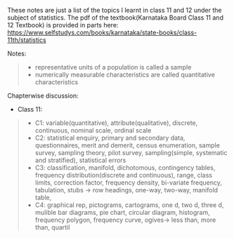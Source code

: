 These notes are just a list of the topics I learnt in class 11 and 12 under the subject of statistics.
The pdf of the textbook(Karnataka Board Class 11 and 12 Textbook) is provided in parts here: https://www.selfstudys.com/books/karnataka/state-books/class-11th/statistics

Notes:
> - representative units of a population is called a sample
> - numerically measurable characteristics are called quantitative characteristics


Chapterwise discussion:

- Class 11:

> - C1: variable(quantitative), attribute(qualitative), discrete, continuous, nominal scale, ordinal scale
> - C2: statistical enquiry, primary and secondary data, questionnaires, merit and demerit, census enumeration, sample survey, sampling theory, pilot survey, sampling(simple, systematic and stratified), statistical errors
> - C3: classification, manifold, dichotomous, contingency tables, frequency distribution(discrete and continuous), range, class limits, correction factor, frequency density, bi-variate frequency, tabulation, stubs -> row headings, one-way, two-way, manifold table, 
> - C4: graphical rep, pictograms, cartograms, one d, two d, three d, mulible bar diagrams, pie chart, circular diagram, histogram, frequency polygon, frequency curve, ogives-> less than, more than, quartil
 
